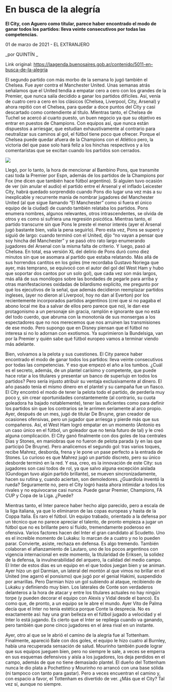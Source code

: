 # En busca de la alegría

**El City, con Aguero como titular, parece haber encontrado el modo de ganar todos los partidos: lleva veinte consecutivos por todas las competencias.**

01 de marzo de 2021 - EL EXTRANJERO

_por QUINTÍN _

Link original: https://laagenda.buenosaires.gob.ar/contenido/5011-en-busca-de-la-alegria



El segundo partido con más morbo de la semana lo jugó también el Chelsea. Fue ayer contra el Manchester United. Unas semanas atrás señalamos que el United tendía a empatar cero a cero con los grandes de la Premier, que nunca salía decidido a ganar los partidos difíciles. Así, venía de cuatro cero a cero en los clásicos (Chelsea, Liverpool, City, Arsenal) y ahora repitió con el Chelsea, para quedar a doce puntos del City y casi descartado como contendiente al título. Mientras tanto, el Chelsea de Tuchel se acercó al cuarto puesto, un buen negocio ya que su objetivo es entrar en puestos de Champions. Con equipos así, que nunca están dispuestos a arriesgar, que estudian exhaustivamente al contrario para neutralizar sus caminos al gol, el fútbol tiene poco que ofrecer. Porque el Chelsea puede quedar afuera de la Champions con el Atlético pero, la victoria del que pase solo hará feliz a los hinchas respectivos y a los comentaristas que se excitan cuando los partidos son cerrados.




[![](https://img.youtube.com/vi/7nXtkNAdMx8/0.jpg)](https://www.youtube.com/watch?v=7nXtkNAdMx8)




Llegó, por lo tanto, la hora de mencionar al Bambino Pons, que transmite casi toda la Premier por Espn, además de los partidos de la Champions por Fox (me dicen que también hace fútbol argentino). Si alguien tuvo ocasión de ver (sin anular el audio) el partido entre el Arsenal y el inflado Leicester City, habrá quedado sorprendido cuando Pons dio lugar una vez más a su inexplicable y recurrente manía de nombrar jugadores del Manchester United (al que sigue llamando “El Manchester” como si fuera el único equipo de la ciudad) de cuando también relataba los partidos. Pons enumera nombres, algunos relevantes, otros intrascendentes, se olvida de otros y es como si sufriera una regresión psicótica. Mientras tanto, el partido transcurre sin que Pons le preste el menor interés (ayer el Arsenal jugó bastante bien, valía la pena seguirlo). Pero esta vez, Pons se superó y siguió de largo: cuando terminó con el United, dijo “no vayan a pensar que soy hincha del Manchester” y se pasó otro rato largo enumerando jugadores del Arsenal con la misma falta de criterio. Y luego, pasó al Chelsea. En total, esa versión XL del delirio de Pons duró como diez minutos sin que se asomara al partido que estaba relatando. Más allá de sus horrendos cantitos en los goles (me recordaba Gustavo Noriega que ayer, más temprano, se equivocó con el autor del gol del West Ham y hubo que soportar dos cantos por un solo gol), que cada vez son más largos, más allá de sus monólogos sobre las bondades de pegarle para arriba y otras manifestaciones oxidadas de bilardismo explícito, me pregunto por qué los ejecutivos de la señal, que además decidieron reemplazar partidos ingleses, (ayer no dieron al Liverpool, hoy no dan al Everton) por los recientemente incorporados partidos argentinos (creí que si no pagaba el abono local me iba a salvar de ellos pero parece que no), le dan ese protagonismo a un personaje sin gracia, ramplón e ignorante que no está del todo cuerdo, que abruma con la monotonía de sus monsergas a los espectadores que no nos merecemos que nos arruinen las transmisiones de ese modo. Pero supongo que en Disney piensan que el fútbol no interesa si no lo adornan con exotismos. Ya suprimieron la Bundelsiga, van por la Premier y quién sabe qué fútbol europeo vamos a terminar viendo más adelante.




Bien, volvamos a la pelota y sus cuestiones. El City parece haber encontrado el modo de ganar todos los partidos: lleva veinte consecutivos por todas las competencias. Y eso que empezó el año a los tumbos. ¿Cuál es el secreto, además, de un plantel carísimo y competente, que puede hace rotar a los titulares y presentar un banco de superlujo en todos los partidos? Pero sería injusto atribuir su ventaja exclusivamente al dinero. El año pasado tenía el mismo dinero en el plantel y su campaña fue un fiasco. El City encontró el modo de tener la pelota todo el partido, de perderla muy poco y, sin crear oportunidades constantemente (al contrario, su cuota goleadora ha bajado notablemente), tener las suficientes como para definir los partidos sin que los contrarios se le arrimen seriamente al arco propio. Ayer, después de un mes, jugó de titular De Bruyne, gran creador de ocasiones ofensivas, pero un jugador que arriesga y pierde más que sus compañeros. Así, el West Ham logró empatar en un momento (Antonio es un caso único en el fútbol, un goleador que no tenía futuro de tal) y le creó alguna complicación. El City ganó finalmente con dos goles de loa centrales Dias y Stones, en maniobras que no fueron de pelota parada (y en las que participó De Bruyne). Pero analicemos el segundo gol: tras varios toques, recibe Mahrez, desborda, frena y le pone un pase perfecto a la entrada de Stones. Lo curioso es que Mahrez jugó un partido discreto, pero su único desborde terminó en la red. Y esa, creo, es la innovación de este City: sus jugadores son casi todos de rol, ya que salvo alguna excepción aislada (Gundogan tuvo algún partido brillante), se mueven sincronizadamente, hacen su rutina y, cuando aciertan, son demoledores. ¿Guardiola inventó la rueda? Seguramente no, pero el City logró hasta ahora intimidar a todos los rivales y no equivocarse casi nunca. Puede ganar Premier, Champions, FA CUP y Copa de la Liga. ¿Puede?




Mientras tanto, el Inter parece haber hecho algo parecido, pero a escala de la liga italiana, ya que lo eliminaron de las copas europeas y hasta de la Coppa Italia. Es raro el fútbol. Un equipo trabado, orientado a la defensa por un técnico que no parece apreciar el talento, de pronto empieza a jugar un fútbol que no es brillante pero sí fluido, tremendamente poderoso en ofensiva. Varios factores hacen del Inter el gran candidato al Scudetto. Uno es el increíble momento de Lukaku: lo marcan de a cuatro y no lo pueden parar. Convierte, asiste, rechaza en defensa. Es algo tremendo. También colaboran el afianzamiento de Lautaro, uno de los pocos argentinos con vigencia internacional en este momento, la titularidad de Eriksen, la solidez de la defensa, la invulnerabilidad del arquero, la calidad del medio campo. El Inter de estos días es un equipo en el que todos juegan bien y se animan. Ayer hizo un gol Darmian, un lateral del montón al que vimos no brillar en el United (me agarró el ponsismo) que jugó por el genial Hakimi, suspendido por amarillas. Pero Darmian hizo un gol subiendo al ataque, recibiendo de Lukaku y definiendo muy bien. Los laterales de Conte son verdaderos delanteros a la hora de atacar y entre los titulares actuales no hay ningún torpe (y pueden decorar el equipo con Alexis y Vidal desde el banco). Es como que, de pronto, a un equipo se le abre el mundo. Ayer Vito de Palma decía que el Inter no tenía estética porque Conte la desprecia. No es exactamente así: hay una gran belleza en el fútbol jugado a velocidad y el Inter lo está jugando. Es cierto que el Inter se repliega cuando va ganando, pero también que pone cinco jugadores en el área rival en un instante.




Ayer, otro al que se le abrió el camino de la alegría fue al Tottenham. Finalmente, apareció Bale con dos goles, el equipo le hizo cuatro al Burnley, había una recuperada sensación de salud. Mourinho también puede lograr que sus equipos jueguen bien, pero no siempre le sale, a veces se emperra en sus esquemas defensivos y aísla a los jugadores, los deja perdidos en el campo, además de que no tiene demasiado plantel. El dueño del Tottenham nunca le dio plata a Pochettino y Mourinho no arrancó con una base sólida (ni tampoco con tanto para gastar). Pero a veces encuentran el camino y, con espacio a favor, el Tottenham es divertido de ver. ¿Más que el City? Tal vez sí, aunque no siempre.



